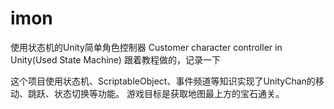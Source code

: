 # imon
使用状态机的Unity简单角色控制器 Customer character controller in Unity(Used State Machine)
跟着教程做的，记录一下

这个项目使用状态机、ScriptableObject、事件频道等知识实现了UnityChan的移动、跳跃、状态切换等功能。
游戏目标是获取地图最上方的宝石通关。
